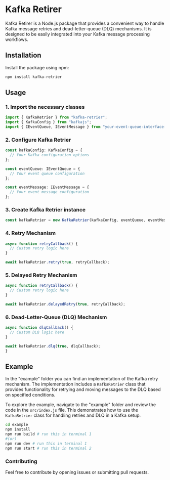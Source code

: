 # Kafka Retirer

Kafka Retirer is a Node.js package that provides a convenient way to handle Kafka message retries and dead-letter-queue (DLQ) mechanisms. It is designed to be easily integrated into your Kafka message processing workflows.

## Installation

Install the package using npm:

```bash
npm install kafka-retrier
```

## Usage

### 1. Import the necessary classes

```typescript
import { KafkaRetrier } from "kafka-retrier";
import { KafkaConfig } from "kafkajs";
import { IEventQueue, IEventMessage } from "your-event-queue-interface-path";
```

### 2. Configure Kafka Retrier

```typescript
const kafkaConfig: KafkaConfig = {
  // Your Kafka configuration options
};

const eventQueue: IEventQueue = {
  // Your event queue configuration
};

const eventMessage: IEventMessage = {
  // Your event message configuration
};
```

### 3. Create Kafka Retrier instance

```typescript
const kafkaRetrier = new KafkaRetrier(kafkaConfig, eventQueue, eventMessage);
```

### 4. Retry Mechanism

```typescript
async function retryCallback() {
  // Custom retry logic here
}

await kafkaRetrier.retry(true, retryCallback);
```

### 5. Delayed Retry Mechanism

```typescript
async function retryCallback() {
  // Custom retry logic here
}

await kafkaRetrier.delayedRetry(true, retryCallback);
```

### 6. Dead-Letter-Queue (DLQ) Mechanism

```typescript
async function dlqCallback() {
  // Custom DLQ logic here
}

await kafkaRetrier.dlq(true, dlqCallback);
}
```

## Example

In the "example" folder you can find an implementation of the Kafka retry mechanism. The implementation includes a `KafkaRetrier` class that provides functionality for retrying and moving messages to the DLQ based on specified conditions.

To explore the example, navigate to the "example" folder and review the code in the `src/index.js` file. This demonstrates how to use the `KafkaRetrier` class for handling retries and DLQ in a Kafka setup.

```bash
cd example
npm install
npm run build # run this in terminal 1
#(or)
npm run dev # run this in terminal 1
npm run start # run this in terminal 2
```

### Contributing

Feel free to contribute by opening issues or submitting pull requests.
